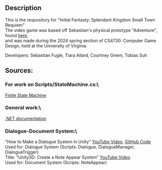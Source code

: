 ## Description
This is the respository for "Initial Fantasty: Splendant Kingdom Small Town Requiem" \
The video game was based off Sebastian's physical prototype "Adventure", found [here](https://docs.google.com/document/d/1VLZDu911S_BWrivZN6VRHPbOiVMY-Pz1fG0oum7nMH0/edit?usp=sharing), \
and was made during the 2024 spring section of CS4730: Computer Game Design, held at the University of Virginia. 

Developers: Sebastian Fugle, Tiara Allard,  Courtney Green, Tobias Suh

## Sources: 
### For work on Scripts/StateMachine.cs:\
[Finite State Machine](https://blog.playmedusa.com/a-finite-state-machine-in-c-for-unity3d/)

### General work:\
[.NET documentation](https://learn.microsoft.com/en-us/dotnet/api/)

### Dialogue-Document System:\
"How to Make a Dialogue System in Unity" [YouTube Video](https://www.youtube.com/watch?v=_nRzoTzeyxU&t=693s&ab_channel=Brackeys), [GitHub Code](https://github.com/Brackeys/Dialogue-System.git )\
Used for: Dialogue System (Scripts: Dialogue, DialogueManager, DialogueTrigger)\
Title: “Unity3D: Create a Note Appear System” [YouTube Video](https://youtube.com/watch?v=eVre2i6gPF0 )\
Used for: Document System (Scripts: NoteAppear) 
